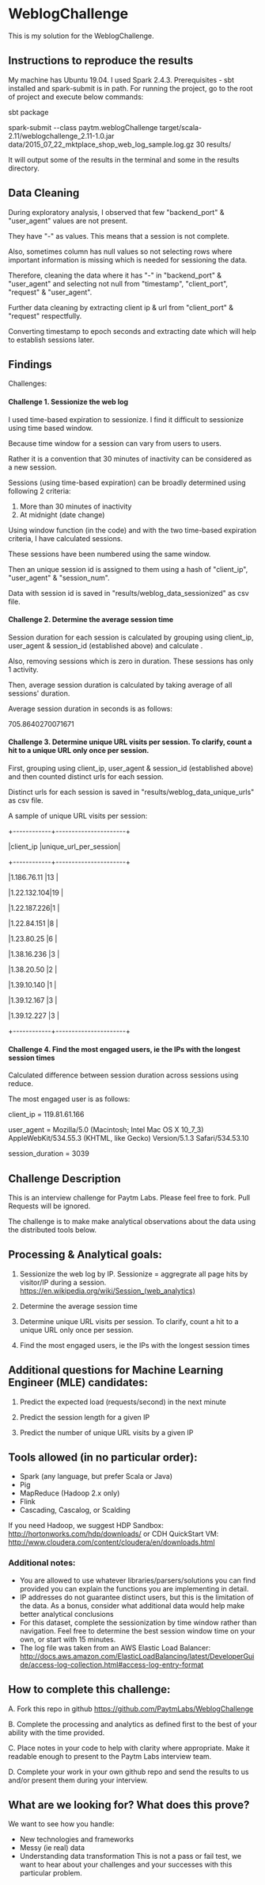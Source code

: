 # WeblogChallenge

This is my solution for the WeblogChallenge.

## Instructions to reproduce the results

My machine has Ubuntu 19.04. I used Spark 2.4.3.
Prerequisites - sbt installed and spark-submit is in path.
For running the project, go to the root of project and execute below commands:

sbt package

spark-submit --class paytm.weblogChallenge target/scala-2.11/weblogchallenge_2.11-1.0.jar data/2015_07_22_mktplace_shop_web_log_sample.log.gz 30 results/


It will output some of the results in the terminal and some in the results directory.

## Data Cleaning

During exploratory analysis, I observed that few "backend_port" & "user_agent" values are not present.

They have "-" as values. This means that a session is not complete.

Also, sometimes column has null values  so not selecting rows where important information is missing
which is needed for sessioning the data.

Therefore, cleaning the data where it has "-" in "backend_port" & "user_agent" and selecting not null from
"timestamp", "client_port", "request" & "user_agent".

Further data cleaning by extracting client ip & url from "client_port" & "request" respectfully.

Converting timestamp to epoch seconds and extracting date which will help to establish sessions later.

## Findings

Challenges:

#### Challenge 1. Sessionize the web log

I used time-based expiration to sessionize. I find it difficult to sessionize using time based window.

Because time window for a session can vary from users to users. 

Rather it is a convention that 30 minutes of inactivity can be considered as a new session.

Sessions (using time-based expiration) can be broadly determined using following 2 criteria:
   1. More than 30 minutes of inactivity
   2. At midnight (date change)
   
Using window function (in the code) and with the two time-based expiration criteria, I have calculated sessions.

These sessions have been numbered using the same window.

Then an unique session id is assigned to them using a hash of "client_ip", "user_agent" & "session_num".

Data with session id is saved in "results/weblog_data_sessionized" as csv file.

#### Challenge 2. Determine the average session time

Session duration for each session is calculated by grouping using client_ip, user_agent & session_id (established above) and calculate .

Also, removing sessions which is zero in duration. These sessions has only 1 activity.

Then, average session duration is calculated by taking average of all sessions' duration.

Average session duration in seconds is as follows:

705.8640270071671

#### Challenge 3. Determine unique URL visits per session. To clarify, count a hit to a unique URL only once per session.

First, grouping using client_ip, user_agent & session_id (established above) and then counted distinct urls for each session.

Distinct urls for each session is saved in "results/weblog_data_unique_urls" as csv file.

A sample of unique URL visits per session:

+------------+----------------------+

|client_ip   |unique_url_per_session|

+------------+----------------------+

|1.186.76.11 |13                    |

|1.22.132.104|19                    |

|1.22.187.226|1                     |

|1.22.84.151 |8                     |

|1.23.80.25  |6                     |

|1.38.16.236 |3                     |

|1.38.20.50  |2                     |

|1.39.10.140 |1                     |

|1.39.12.167 |3                     |

|1.39.12.227 |3                     |

+------------+----------------------+


#### Challenge 4. Find the most engaged users, ie the IPs with the longest session times

Calculated difference between session duration across sessions using reduce.

The most engaged user is as follows:

client_ip = 119.81.61.166

user_agent = Mozilla/5.0 (Macintosh; Intel Mac OS X 10_7_3) AppleWebKit/534.55.3 (KHTML, like Gecko) Version/5.1.3 Safari/534.53.10

session_duration = 3039

## Challenge Description
This is an interview challenge for Paytm Labs. Please feel free to fork. Pull Requests will be ignored.

The challenge is to make make analytical observations about the data using the distributed tools below.

## Processing & Analytical goals:

1. Sessionize the web log by IP. Sessionize = aggregrate all page hits by visitor/IP during a session.
    https://en.wikipedia.org/wiki/Session_(web_analytics)

2. Determine the average session time

3. Determine unique URL visits per session. To clarify, count a hit to a unique URL only once per session.

4. Find the most engaged users, ie the IPs with the longest session times

## Additional questions for Machine Learning Engineer (MLE) candidates:
1. Predict the expected load (requests/second) in the next minute

2. Predict the session length for a given IP

3. Predict the number of unique URL visits by a given IP

## Tools allowed (in no particular order):
- Spark (any language, but prefer Scala or Java)
- Pig
- MapReduce (Hadoop 2.x only)
- Flink
- Cascading, Cascalog, or Scalding

If you need Hadoop, we suggest 
HDP Sandbox:
http://hortonworks.com/hdp/downloads/
or 
CDH QuickStart VM:
http://www.cloudera.com/content/cloudera/en/downloads.html


### Additional notes:
- You are allowed to use whatever libraries/parsers/solutions you can find provided you can explain the functions you are implementing in detail.
- IP addresses do not guarantee distinct users, but this is the limitation of the data. As a bonus, consider what additional data would help make better analytical conclusions
- For this dataset, complete the sessionization by time window rather than navigation. Feel free to determine the best session window time on your own, or start with 15 minutes.
- The log file was taken from an AWS Elastic Load Balancer:
http://docs.aws.amazon.com/ElasticLoadBalancing/latest/DeveloperGuide/access-log-collection.html#access-log-entry-format



## How to complete this challenge:

A. Fork this repo in github
    https://github.com/PaytmLabs/WeblogChallenge

B. Complete the processing and analytics as defined first to the best of your ability with the time provided.

C. Place notes in your code to help with clarity where appropriate. Make it readable enough to present to the Paytm Labs interview team.

D. Complete your work in your own github repo and send the results to us and/or present them during your interview.

## What are we looking for? What does this prove?

We want to see how you handle:
- New technologies and frameworks
- Messy (ie real) data
- Understanding data transformation
This is not a pass or fail test, we want to hear about your challenges and your successes with this particular problem.
